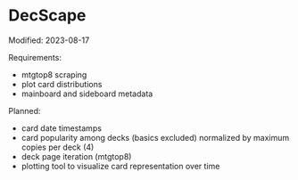 # DecScape

Modified: 2023-08-17

Requirements:
 - mtgtop8 scraping
 - plot card distributions
 - mainboard and sideboard metadata

Planned:
 - card date timestamps
 - card popularity among decks (basics excluded) normalized by maximum copies per deck (4)
 - deck page iteration (mtgtop8)
 - plotting tool to visualize card representation over time